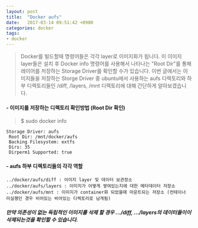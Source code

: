 ```yaml
---
layout: post
title:  "Docker aufs"
date:   2017-03-14 09:51:42 +0900
categories: docker
tags:
- docker
---
```


> Docker를 빌드할때 명령어들은 각각 layer로 이미지화가 됩니다. 이 이미지 layer들은 설치 후 Docker info 명령어를 사용해서 나타나는 "Root Dir"를 통해 레이어를 저장하는 Storage Driver를 확인할 수가 있습니다.
이번 글에서는 이미지들을 저장하는 Storge Driver 중 ubuntu에서 사용하는 aufs 디렉토리와 하부 디렉토리들인 /diff, /layers, /mnt 디렉토리에 대해 간단하게 알아보겠습니다.

#### - 이미지를 저장하는 디렉토리 확인방법 (Root Dir 확인)
> $ sudo docker info <br>
```
Storage Driver: aufs
 Root Dir: /mnt/docker/aufs 
 Backing Filesystem: extfs 
 Dirs: 35 
 Dirperm1 Supported: true 
```
 
#### - aufs 하부 디렉토리들의 각각 역할
```
../docker/aufs/diff : 이미지 layer 및 데이터 보관장소
../docker/aufs/layers : 이미지가 어떻게 쌓여있는지에 대한 메타데이터 저장소
../docker/aufs/mnt : 이미지가 container화 되었을때 마운트되는 저장소 (컨테이너 미실행인 경우 비어있는 비어있는 디렉토리로 남게됨)
```
##### 만약 의존성이 없는 독립적인 이미지를 삭제 할 경우 .../diff, .../layers의 데이터들이이 삭제되는것을 확인할 수 있습니다.


[Jekyll-docs]: https://Jekyllrb.com/docs/home
[Jekyll-gh]:   https://github.com/Jekyll/Jekyll
[Jekyll-talk]: https://talk.Jekyllrb.com/

